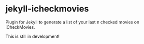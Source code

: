 jekyll-icheckmovies
===================

Plugin for Jekyll to generate a list of your last n checked movies on iCheckMovies. 

This is still in development!